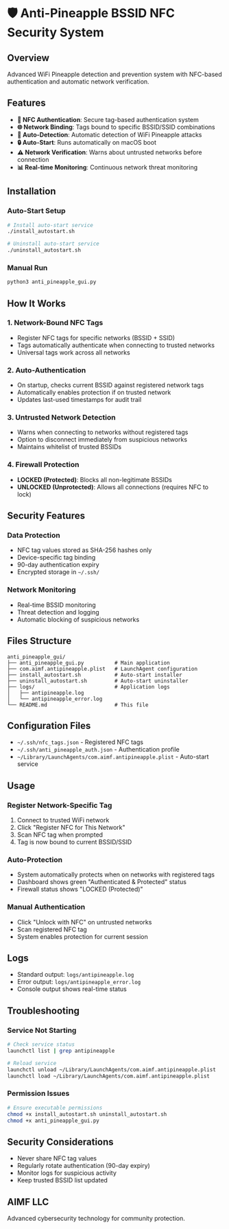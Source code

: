 # 🛡️ Anti-Pineapple BSSID NFC Security System

## Overview
Advanced WiFi Pineapple detection and prevention system with NFC-based authentication and automatic network verification.

## Features
- **🔐 NFC Authentication**: Secure tag-based authentication system
- **🌐 Network Binding**: Tags bound to specific BSSID/SSID combinations
- **🚨 Auto-Detection**: Automatic detection of WiFi Pineapple attacks
- **🔒 Auto-Start**: Runs automatically on macOS boot
- **⚠️ Network Verification**: Warns about untrusted networks before connection
- **📊 Real-time Monitoring**: Continuous network threat monitoring

## Installation

### Auto-Start Setup
```bash
# Install auto-start service
./install_autostart.sh

# Uninstall auto-start service
./uninstall_autostart.sh
```

### Manual Run
```bash
python3 anti_pineapple_gui.py
```

## How It Works

### 1. Network-Bound NFC Tags
- Register NFC tags for specific networks (BSSID + SSID)
- Tags automatically authenticate when connecting to trusted networks
- Universal tags work across all networks

### 2. Auto-Authentication
- On startup, checks current BSSID against registered network tags
- Automatically enables protection if on trusted network
- Updates last-used timestamps for audit trail

### 3. Untrusted Network Detection
- Warns when connecting to networks without registered tags
- Option to disconnect immediately from suspicious networks
- Maintains whitelist of trusted BSSIDs

### 4. Firewall Protection
- **LOCKED (Protected)**: Blocks all non-legitimate BSSIDs
- **UNLOCKED (Unprotected)**: Allows all connections (requires NFC to lock)

## Security Features

### Data Protection
- NFC tag values stored as SHA-256 hashes only
- Device-specific tag binding
- 90-day authentication expiry
- Encrypted storage in `~/.ssh/`

### Network Monitoring
- Real-time BSSID monitoring
- Threat detection and logging
- Automatic blocking of suspicious networks

## Files Structure
```
anti_pineapple_gui/
├── anti_pineapple_gui.py          # Main application
├── com.aimf.antipineapple.plist   # LaunchAgent configuration
├── install_autostart.sh           # Auto-start installer
├── uninstall_autostart.sh         # Auto-start uninstaller
├── logs/                          # Application logs
│   ├── antipineapple.log
│   └── antipineapple_error.log
└── README.md                      # This file
```

## Configuration Files
- `~/.ssh/nfc_tags.json` - Registered NFC tags
- `~/.ssh/anti_pineapple_auth.json` - Authentication profile
- `~/Library/LaunchAgents/com.aimf.antipineapple.plist` - Auto-start service

## Usage

### Register Network-Specific Tag
1. Connect to trusted WiFi network
2. Click "Register NFC for This Network"
3. Scan NFC tag when prompted
4. Tag is now bound to current BSSID/SSID

### Auto-Protection
- System automatically protects when on networks with registered tags
- Dashboard shows green "Authenticated & Protected" status
- Firewall status shows "LOCKED (Protected)"

### Manual Authentication
- Click "Unlock with NFC" on untrusted networks
- Scan registered NFC tag
- System enables protection for current session

## Logs
- Standard output: `logs/antipineapple.log`
- Error output: `logs/antipineapple_error.log`
- Console output shows real-time status

## Troubleshooting

### Service Not Starting
```bash
# Check service status
launchctl list | grep antipineapple

# Reload service
launchctl unload ~/Library/LaunchAgents/com.aimf.antipineapple.plist
launchctl load ~/Library/LaunchAgents/com.aimf.antipineapple.plist
```

### Permission Issues
```bash
# Ensure executable permissions
chmod +x install_autostart.sh uninstall_autostart.sh
chmod +x anti_pineapple_gui.py
```

## Security Considerations
- Never share NFC tag values
- Regularly rotate authentication (90-day expiry)
- Monitor logs for suspicious activity
- Keep trusted BSSID list updated

## AIMF LLC
Advanced cybersecurity technology for community protection.
